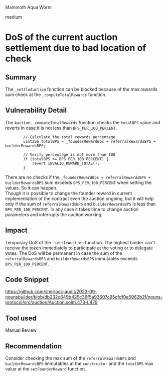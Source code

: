 Mammoth Aqua Worm

medium

# DoS of the current auction settlement due to bad location of check

## Summary
The `_settleAuction` function can be blocked because of the max rewards sum check at the `_computeTotalRewards` function.

## Vulnerability Detail
The `Auction._computeTotalRewards` function checks the `totalBPS` value and reverts in case it is not less than `BPS_PER_100_PERCENT`.
```solidity
        // Calculate the total rewards percentage
        uint256 totalBPS = _founderRewardBps + referralRewardsBPS + builderRewardsBPS;

        // Verify percentage is not more than 100
        if (totalBPS >= BPS_PER_100_PERCENT) {
            revert INVALID_REWARD_TOTAL();
        }
```
There are no checks if the `_founderRewardBps + referralRewardsBPS + builderRewardsBPS` sum exceeds `BPS_PER_100_PERCENT` when setting the values. So it can happen.  
Though it is possible to change the founder reward in current implementation of the contract even the auction ongoing, but it will help only if the sum of `referralRewardsBPS` and `builderRewardsBPS` is less than `BPS_PER_100_PERCENT`. In any case it takes time to change auction parameters and interrupts the auction working.

## Impact
Temporary DoS of the `_settleAuction` function. The highest bidder can't receive the token immediately to participate at the voting or to delegate votes. The DoS will be permanent in case the sum of the `referralRewardsBPS` and `builderRewardsBPS` immutables exceeds `BPS_PER_100_PERCENT`.

## Code Snippet
https://github.com/sherlock-audit/2023-09-nounsbuilder/blob/db232c649b425c36f5a93607c95cfdf0e5962b2f/nouns-protocol/src/auction/Auction.sol#L473-L479

## Tool used

Manual Review

## Recommendation
Consider checking the max sum of the `referralRewardsBPS` and `builderRewardsBPS` immutables at the `constructor` and the `totalBPS` max value at the `setFounderReward` function.